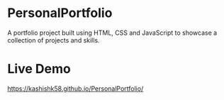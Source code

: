 # PersonalPortfolio
A portfolio project built using HTML, CSS and JavaScript to showcase a collection of projects and skills. 

# Live Demo
<a href="https://kashishk58.github.io/PersonalPortfolio/">https://kashishk58.github.io/PersonalPortfolio/</a>
